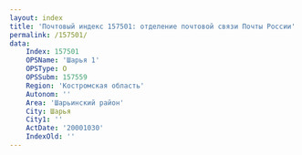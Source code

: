 ```yaml
---
layout: index
title: 'Почтовый индекс 157501: отделение почтовой связи Почты России'
permalink: /157501/
data:
    Index: 157501
    OPSName: 'Шарья 1'
    OPSType: О
    OPSSubm: 157559
    Region: 'Костромская область'
    Autonom: ''
    Area: 'Шарьинский район'
    City: Шарья
    City1: ''
    ActDate: '20001030'
    IndexOld: ''
---
```

